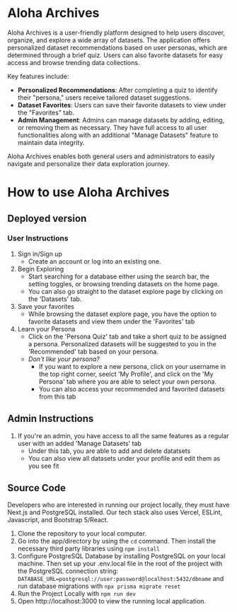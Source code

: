 # Aloha Archives
Aloha Archives is a user-friendly platform designed to help users discover, organize, and explore a wide array of datasets. The application offers personalized dataset recommendations based on user personas, which are determined through a brief quiz. Users can also favorite datasets for easy access and browse trending data collections.

Key features include:
- **Personalized Recommendations**: After completing a quiz to identify their "persona," users receive tailored dataset suggestions.
- **Dataset Favorites**: Users can save their favorite datasets to view under the "Favorites" tab.
- **Admin Management**: Admins can manage datasets by adding, editing, or removing them as necessary. They have full access to all user functionalities along with an additional "Manage Datasets" feature to maintain data integrity.

Aloha Archives enables both general users and administrators to easily navigate and personalize their data exploration journey.

# How to use Aloha Archives
## Deployed version
### User Instructions
1. Sign in/Sign up
    - Create an account or log into an existing one.
2. Begin Exploring
    - Start searching for a database either using the search bar, the setting toggles, or browsing trending datasets on the home page.
    - You can also go straight to the dataset explore page by clicking on the 'Datasets' tab.
3. Save your favorites
    - While browsing the dataset explore page, you have the option to favorite datasets and view them under the 'Favorites' tab
4. Learn your Persona
    - Click on the 'Persona Quiz' tab and take a short quiz to be assigned a persona. Personalized datasets will be suggested to you in the 'Recommended' tab based on your persona.
    - *Don't like your persona?*
        - If you want to explore a new persona, click on your username in the top right corner, seelct 'My Profile', and click on the 'My Persona' tab where you are able to select your own persona.
        - You can also access your recommended and favorited datasets from this tab
## Admin Instructions
1. If you're an admin, you have access to all the same features as a regular user with an added 'Manage Datasets' tab
    - Under this tab, you are able to add and delete datatsets
    - You can also view all datasets under your profile and edit them as you see fit


## Source Code
Developers who are interested in running our project locally, they must have Next.js and PostgreSQL installed. Our tech stack also uses Vercel, ESLint, Javascript, and Bootstrap 5/React.

1. Clone the repository to your local computer.
2. Go into the app/directory by using the `cd` command. Then install the necessary third party libraries using `npm install`
3. Configure PostgreSQL Database by installing PostgreSQL on your local machine.
Then set up your .env.local file in the root of the project with the PostgreSQL connection string: `DATABASE_URL=postgresql://user:password@localhost:5432/dbname`
and run database migrations with `npx prisma migrate reset`
4. Run the Project Locally with `npm run dev`
5. Open http://localhost:3000 to view the running local application.
 